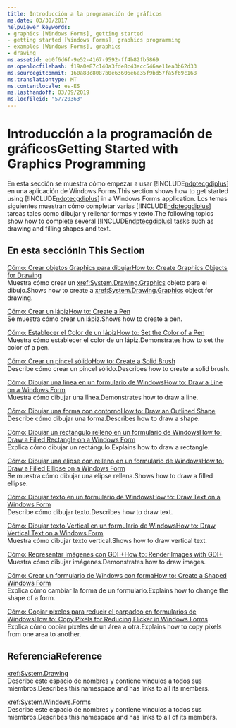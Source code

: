 ```yaml
---
title: Introducción a la programación de gráficos
ms.date: 03/30/2017
helpviewer_keywords:
- graphics [Windows Forms], getting started
- getting started [Windows Forms], graphics programming
- examples [Windows Forms], graphics
- drawing
ms.assetid: eb0f6d6f-9e52-4167-9592-ff4b82fb5869
ms.openlocfilehash: f19a0e87c140a3fde8c43acc546ae11ea3b62d33
ms.sourcegitcommit: 160a88c8087b0e63606e6e35f9bd57fa5f69c168
ms.translationtype: MT
ms.contentlocale: es-ES
ms.lasthandoff: 03/09/2019
ms.locfileid: "57720363"
---
```

# <a name="getting-started-with-graphics-programming"></a><span data-ttu-id="da038-102">Introducción a la programación de gráficos</span><span class="sxs-lookup"><span data-stu-id="da038-102">Getting Started with Graphics Programming</span></span>
<span data-ttu-id="da038-103">En esta sección se muestra cómo empezar a usar [!INCLUDE[ndptecgdiplus](../../../../includes/ndptecgdiplus-md.md)] en una aplicación de Windows Forms.</span><span class="sxs-lookup"><span data-stu-id="da038-103">This section shows how to get started using [!INCLUDE[ndptecgdiplus](../../../../includes/ndptecgdiplus-md.md)] in a Windows Forms application.</span></span> <span data-ttu-id="da038-104">Los temas siguientes muestran cómo completar varias [!INCLUDE[ndptecgdiplus](../../../../includes/ndptecgdiplus-md.md)] tareas tales como dibujar y rellenar formas y texto.</span><span class="sxs-lookup"><span data-stu-id="da038-104">The following topics show how to complete several [!INCLUDE[ndptecgdiplus](../../../../includes/ndptecgdiplus-md.md)] tasks such as drawing and filling shapes and text.</span></span>  
  
## <a name="in-this-section"></a><span data-ttu-id="da038-105">En esta sección</span><span class="sxs-lookup"><span data-stu-id="da038-105">In This Section</span></span>  
 [<span data-ttu-id="da038-106">Cómo: Crear objetos Graphics para dibujar</span><span class="sxs-lookup"><span data-stu-id="da038-106">How to: Create Graphics Objects for Drawing</span></span>](how-to-create-graphics-objects-for-drawing.md)  
 <span data-ttu-id="da038-107">Muestra cómo crear un <xref:System.Drawing.Graphics> objeto para el dibujo.</span><span class="sxs-lookup"><span data-stu-id="da038-107">Shows how to create a <xref:System.Drawing.Graphics> object for drawing.</span></span>  
  
 [<span data-ttu-id="da038-108">Cómo: Crear un lápiz</span><span class="sxs-lookup"><span data-stu-id="da038-108">How to: Create a Pen</span></span>](how-to-create-a-pen.md)  
 <span data-ttu-id="da038-109">Se muestra cómo crear un lápiz.</span><span class="sxs-lookup"><span data-stu-id="da038-109">Shows how to create a pen.</span></span>  
  
 [<span data-ttu-id="da038-110">Cómo: Establecer el Color de un lápiz</span><span class="sxs-lookup"><span data-stu-id="da038-110">How to: Set the Color of a Pen</span></span>](how-to-set-the-color-of-a-pen.md)  
 <span data-ttu-id="da038-111">Muestra cómo establecer el color de un lápiz.</span><span class="sxs-lookup"><span data-stu-id="da038-111">Demonstrates how to set the color of a pen.</span></span>  
  
 [<span data-ttu-id="da038-112">Cómo: Crear un pincel sólido</span><span class="sxs-lookup"><span data-stu-id="da038-112">How to: Create a Solid Brush</span></span>](how-to-create-a-solid-brush.md)  
 <span data-ttu-id="da038-113">Describe cómo crear un pincel sólido.</span><span class="sxs-lookup"><span data-stu-id="da038-113">Describes how to create a solid brush.</span></span>  
  
 [<span data-ttu-id="da038-114">Cómo: Dibujar una línea en un formulario de Windows</span><span class="sxs-lookup"><span data-stu-id="da038-114">How to: Draw a Line on a Windows Form</span></span>](how-to-draw-a-line-on-a-windows-form.md)  
 <span data-ttu-id="da038-115">Muestra cómo dibujar una línea.</span><span class="sxs-lookup"><span data-stu-id="da038-115">Demonstrates how to draw a line.</span></span>  
  
 [<span data-ttu-id="da038-116">Cómo: Dibujar una forma con contorno</span><span class="sxs-lookup"><span data-stu-id="da038-116">How to: Draw an Outlined Shape</span></span>](how-to-draw-an-outlined-shape.md)  
 <span data-ttu-id="da038-117">Describe cómo dibujar una forma.</span><span class="sxs-lookup"><span data-stu-id="da038-117">Describes how to draw a shape.</span></span>  
  
 [<span data-ttu-id="da038-118">Cómo: Dibujar un rectángulo relleno en un formulario de Windows</span><span class="sxs-lookup"><span data-stu-id="da038-118">How to: Draw a Filled Rectangle on a Windows Form</span></span>](how-to-draw-a-filled-rectangle-on-a-windows-form.md)  
 <span data-ttu-id="da038-119">Explica cómo dibujar un rectángulo.</span><span class="sxs-lookup"><span data-stu-id="da038-119">Explains how to draw a rectangle.</span></span>  
  
 [<span data-ttu-id="da038-120">Cómo: Dibujar una elipse con relleno en un formulario de Windows</span><span class="sxs-lookup"><span data-stu-id="da038-120">How to: Draw a Filled Ellipse on a Windows Form</span></span>](how-to-draw-a-filled-ellipse-on-a-windows-form.md)  
 <span data-ttu-id="da038-121">Se muestra cómo dibujar una elipse rellena.</span><span class="sxs-lookup"><span data-stu-id="da038-121">Shows how to draw a filled ellipse.</span></span>  
  
 [<span data-ttu-id="da038-122">Cómo: Dibujar texto en un formulario de Windows</span><span class="sxs-lookup"><span data-stu-id="da038-122">How to: Draw Text on a Windows Form</span></span>](how-to-draw-text-on-a-windows-form.md)  
 <span data-ttu-id="da038-123">Describe cómo dibujar texto.</span><span class="sxs-lookup"><span data-stu-id="da038-123">Describes how to draw text.</span></span>  
  
 [<span data-ttu-id="da038-124">Cómo: Dibujar texto Vertical en un formulario de Windows</span><span class="sxs-lookup"><span data-stu-id="da038-124">How to: Draw Vertical Text on a Windows Form</span></span>](how-to-draw-vertical-text-on-a-windows-form.md)  
 <span data-ttu-id="da038-125">Muestra cómo dibujar texto vertical.</span><span class="sxs-lookup"><span data-stu-id="da038-125">Shows how to draw vertical text.</span></span>  
  
 [<span data-ttu-id="da038-126">Cómo: Representar imágenes con GDI +</span><span class="sxs-lookup"><span data-stu-id="da038-126">How to: Render Images with GDI+</span></span>](how-to-render-images-with-gdi.md)  
 <span data-ttu-id="da038-127">Muestra cómo dibujar imágenes.</span><span class="sxs-lookup"><span data-stu-id="da038-127">Demonstrates how to draw images.</span></span>  
  
 [<span data-ttu-id="da038-128">Cómo: Crear un formulario de Windows con forma</span><span class="sxs-lookup"><span data-stu-id="da038-128">How to: Create a Shaped Windows Form</span></span>](how-to-create-a-shaped-windows-form.md)  
 <span data-ttu-id="da038-129">Explica cómo cambiar la forma de un formulario.</span><span class="sxs-lookup"><span data-stu-id="da038-129">Explains how to change the shape of a form.</span></span>  
  
 [<span data-ttu-id="da038-130">Cómo: Copiar píxeles para reducir el parpadeo en formularios de Windows</span><span class="sxs-lookup"><span data-stu-id="da038-130">How to: Copy Pixels for Reducing Flicker in Windows Forms</span></span>](how-to-copy-pixels-for-reducing-flicker-in-windows-forms.md)  
 <span data-ttu-id="da038-131">Explica cómo copiar píxeles de un área a otra.</span><span class="sxs-lookup"><span data-stu-id="da038-131">Explains how to copy pixels from one area to another.</span></span>  
  
## <a name="reference"></a><span data-ttu-id="da038-132">Referencia</span><span class="sxs-lookup"><span data-stu-id="da038-132">Reference</span></span>  
 <xref:System.Drawing>  
 <span data-ttu-id="da038-133">Describe este espacio de nombres y contiene vínculos a todos sus miembros.</span><span class="sxs-lookup"><span data-stu-id="da038-133">Describes this namespace and has links to all its members.</span></span>  
  
 <xref:System.Windows.Forms>  
 <span data-ttu-id="da038-134">Describe este espacio de nombres y contiene vínculos a todos sus miembros.</span><span class="sxs-lookup"><span data-stu-id="da038-134">Describes this namespace and has links to all of its members.</span></span>
